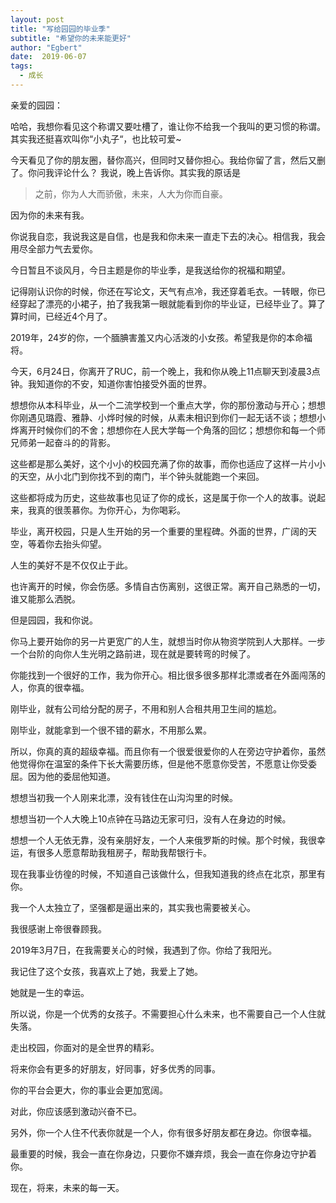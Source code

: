 ```yaml
---
layout: post
title: "写给园园的毕业季"
subtitle: "希望你的未来能更好"
author: "Egbert"
date:  2019-06-07
tags:
  - 成长
---
```


亲爱的园园：

哈哈，我想你看见这个称谓又要吐槽了，谁让你不给我一个我叫的更习惯的称谓。其实我还挺喜欢叫你“小丸子“，也比较可爱~

今天看见了你的朋友圈，替你高兴，但同时又替你担心。我给你留了言，然后又删了。你问我评论什么？ 我说，晚上告诉你。其实我的原话是

>之前，你为人大而骄傲，未来，人大为你而自豪。


因为你的未来有我。

你说我自恋，我说我这是自信，也是我和你未来一直走下去的决心。相信我，我会用尽全部力气去爱你。

今日暂且不谈风月，今日主题是你的毕业季，是我送给你的祝福和期望。

记得刚认识你的时候，你还在写论文，天气有点冷，我还穿着毛衣。一转眼，你已经穿起了漂亮的小裙子，拍了我我第一眼就能看到你的毕业证，已经毕业了。算了算时间，已经近4个月了。

2019年，24岁的你，一个腼腆害羞又内心活泼的小女孩。希望我是你的本命福将。

今天，6月24日，你离开了RUC，前一个晚上，我和你从晚上11点聊天到凌晨3点钟。我知道你的不安，知道你害怕接受外面的世界。

想想你从本科毕业，从一个二流学校到一个重点大学，你的那份激动与开心；想想你刚遇见璐霞、雅静、小烨时候的时候，从素未相识到你们一起无话不谈；想想小烨离开时候你们的不舍；想想你在人民大学每一个角落的回忆；想想你和每一个师兄师弟一起奋斗的的背影。

这些都是那么美好，这个小小的校园充满了你的故事，而你也适应了这样一片小小的天空，从小北门到你找不到的南门，半个钟头就能跑一个来回。

这些都将成为历史，这些故事也见证了你的成长，这是属于你一个人的故事。说起来，我真的很羡慕你。为你开心，为你喝彩。

毕业，离开校园，只是人生开始的另一个重要的里程碑。外面的世界，广阔的天空，等着你去抬头仰望。

人生的美好不是不仅仅止于此。

也许离开的时候，你会伤感。多情自古伤离别，这很正常。离开自己熟悉的一切，谁又能那么洒脱。

但是园园，我和你说。

你马上要开始你的另一片更宽广的人生，就想当时你从物资学院到人大那样。一步一个台阶的向你人生光明之路前进，现在就是要转弯的时候了。

你能找到一个很好的工作，我为你开心。相比很多很多那样北漂或者在外面闯荡的人，你真的很幸福。

刚毕业，就有公司给分配的房子，不用和别人合租共用卫生间的尴尬。

刚毕业，就能拿到一个很不错的薪水，不用那么累。

所以，你真的真的超级幸福。而且你有一个很爱很爱你的人在旁边守护着你，虽然他觉得你在温室的条件下长大需要历练，但是他不愿意你受苦，不愿意让你受委屈。因为他的委屈他知道。

想想当初我一个人刚来北漂，没有钱住在山沟沟里的时候。

想想当初一个人大晚上10点钟在马路边无家可归，没有人在身边的时候。

想想一个人无依无靠，没有亲朋好友，一个人来俄罗斯的时候。那个时候，我很幸运，有很多人愿意帮助我租房子，帮助我帮银行卡。

现在我事业彷徨的时候，不知道自己该做什么，但我知道我的终点在北京，那里有你。

我一个人太独立了，坚强都是逼出来的，其实我也需要被关心。

我很感谢上帝很眷顾我。

2019年3月7日，在我需要关心的时候，我遇到了你。你给了我阳光。

我记住了这个女孩，我喜欢上了她，我爱上了她。

她就是一生的幸运。

所以说，你是一个优秀的女孩子。不需要担心什么未来，也不需要自己一个人住就失落。

走出校园，你面对的是全世界的精彩。

将来你会有更多的好朋友，好同事，好多优秀的同事。

你的平台会更大，你的事业会更加宽阔。

对此，你应该感到激动兴奋不已。

另外，你一个人住不代表你就是一个人，你有很多好朋友都在身边。你很幸福。

最重要的时候，我会一直在你身边，只要你不嫌弃烦，我会一直在你身边守护着你。

现在，将来，未来的每一天。

